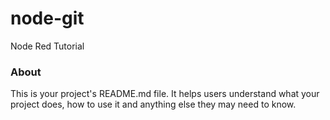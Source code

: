 node-git
========

Node Red Tutorial

### About

This is your project's README.md file. It helps users understand what your
project does, how to use it and anything else they may need to know.